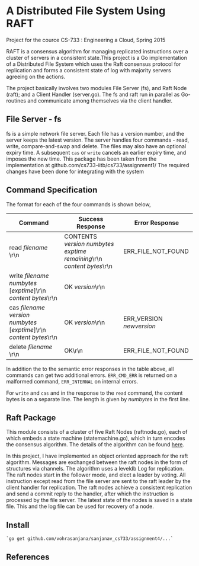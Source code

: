 # A Distributed File System Using RAFT
Project for the cource CS-733 : Engineering a Cloud, Spring 2015

RAFT is a consensus algorithm for managing replicated instructions over a cluster of servers in a consistent state.This project is a Go implementation of a Distributed File System which uses the Raft consensus protocol for replication and forms a consistent state of log with majority servers agreeing on the actions.

The project basically involves two modules File Server (fs), and Raft Node (raft); and a Client Handler (server.go). The fs and raft run in parallel as Go-routines and communicate among themselves via the client handler.

## File Server - fs
fs is a simple network file server. Each file has a version number, and the server keeps the latest version. The server handles four commands - read, write, compare-and-swap and delete. The files may also have an optional expiry time. A subsequent `cas` or `write` cancels an earlier expiry time, and imposes the new time.
This package has been taken from the implementation at github.com/cs733-iitb/cs733/assignment1/ The required changes have been done for integrating with the system

## Command Specification

The format for each of the four commands is shown below,  

| Command  | Success Response | Error Response
|----------|-----|----------|
|read _filename_ \r\n| CONTENTS _version_ _numbytes_ _exptime remaining_\r\n</br>_content bytes_\r\n </br>| ERR_FILE_NOT_FOUND
|write _filename_ _numbytes_ [_exptime_]\r\n</br>_content bytes_\r\n| OK _version_\r\n| |
|cas _filename_ _version_ _numbytes_ [_exptime_]\r\n</br>_content bytes_\r\n| OK _version_\r\n | ERR\_VERSION _newversion_
|delete _filename_ \r\n| OK\r\n | ERR_FILE_NOT_FOUND

In addition the to the semantic error responses in the table above, all commands can get two additional errors. `ERR_CMD_ERR` is returned on a malformed command, `ERR_INTERNAL` on internal errors.

For `write` and `cas` and in the response to the `read` command, the content bytes is on a separate line. The length is given by _numbytes_ in the first line.

## Raft Package

This module consists of a cluster of five Raft Nodes (raftnode.go), each of which embeds a state machine (statemachine.go), which in turn encodes the consensus algorithm. The details of the algorithm can be found [here](https://ramcloud.stanford.edu/raft.pdf).

In this project, I have implemented an object oriented approach for the raft algorithm. Messages are exchanged between the raft nodes in the form of structures via channels. The algorithm uses a leveldb Log for replication. 
The raft nodes start in the follower mode, and elect a leader by voting. All instruction except read from the file server are sent to the raft leader by the client handler for replication. The raft nodes achieve a consistent replication and send a commit reply to the handler, after which the instruction is processed by the file server.
The latest state of the nodes is saved in a state file. This and the log file can be used for recovery of a node.

## Install

```
`go get github.com/vohrasanjana/sanjanav_cs733/assignment4/...`

```

## References


